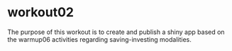 # workout02

The purpose of this workout is to create and publish a shiny app based on the warmup06 activities regarding saving-investing modalities.
